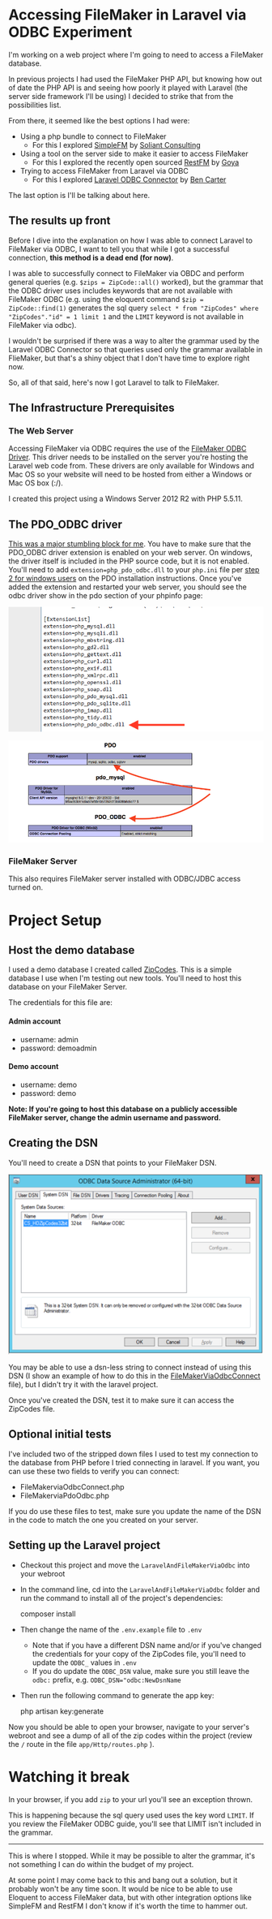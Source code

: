 # Accessing FileMaker in Laravel via ODBC Experiment

I'm working on a web project where I'm going to need to access a FileMaker database. 

In previous projects I had used the FileMaker PHP API, but knowing how out of date the PHP API is and seeing how poorly it played with Laravel (the server side framework I'll be using) I decided to strike that from the possibilities list. 

From there, it seemed like the best options I had were:

- Using a php bundle to connect to FileMaker
    - For this I explored [SimpleFM](https://github.com/soliantconsulting/SimpleFM) by [Soliant Consulting](http://www.soliantconsulting.com/)
- Using a tool on the server side to make it easier to access FileMaker
    - For this I explored the recently open sourced [RestFM](https://github.com/GoyaPtyLtd/RESTfm) by [Goya](http://www.goya.com.au/)
- Trying to access FileMaker from Laravel via ODBC
    - For this I explored [Laravel ODBC Connector](https://github.com/bencarter78/odbc) by [Ben Carter](https://github.com/bencarter78)

The last option is I'll be talking about here.

## The results up front

Before I dive into the explanation on how I was able to connect Laravel to FileMaker via ODBC, I want to tell you that while I got a successful connection, **this method is a dead end (for now)**. 

I was able to successfully connect to FileMaker via OBDC and perform general queries (e.g. `$zips = ZipCode::all()` worked), but the grammar that the ODBC driver uses includes keywords that are not available with FileMaker ODBC (e.g. using the eloquent command `$zip = ZipCode::find(1)` generates the sql query  `select * from "ZipCodes" where "ZipCodes"."id" = 1 limit 1` and the `LIMIT` keyword is not available in FileMaker via odbc). 

I wouldn't be surprised if there was a way to alter the grammar used by the Laravel ODBC Connector so that queries used only the grammar available in FlieMaker, but that's a shiny object that I don't have time to explore right now.

So, all of that said, here's now I got Laravel to talk to FileMaker.

## The Infrastructure Prerequisites

### The Web Server

Accessing FileMaker via ODBC requires the use of the [FileMaker ODBC Driver](http://help.filemaker.com/app/answers/detail/a_id/12921/~/software-update%3A-filemaker-xdbc-client-drivers-for-filemaker). This driver needs to be installed on the server you're hosting the Laravel web code from. These drivers are only available for Windows and Mac OS so your website will need to be hosted from either a Windows or Mac OS box (:/). 

I created this project using a Windows Server 2012 R2 with PHP 5.5.11.

## The PDO_ODBC driver

[This was a major stumbling block for me](http://stackoverflow.com/questions/31813574/pdo-returning-error-could-not-find-driver-with-a-known-working-dsn). You have to make sure that the PDO_ODBC driver extension is enabled on your web server. On windows, the driver itself is included in the PHP source code, but it is not enabled. You'll need to add `extension=php_pdo_odbc.dll` to your `php.ini` file per [step 2 for windows users](http://php.net/manual/en/pdo.installation.php) on the PDO installation instructions. Once you've added the extension and restarted your web server, you should see the odbc driver show in the pdo section of your phpinfo page:

![Extension added to php.ini](readmeImages/addedExtension.png)

![Driver shows in phpinfo](readmeImages/driverShows.png)

### FileMaker Server

This also requires FileMaker server installed with ODBC/JDBC access turned on. 

# Project Setup

## Host the demo database

I used a demo database I created called [ZipCodes](database/). This is a simple database I use when I'm testing out new tools. You'll need to host this database on your FileMaker Server.

 The credentials for this file are:

#### Admin account
- username: admin
- password: demoadmin

#### Demo account
- username: demo
- password: demo

**Note: If you're going to host this database on a publicly accessible FileMaker server, change the admin username and password.**

## Creating the DSN

You'll need to create a DSN that points to your FileMaker DSN.

![DSN](readmeImages/OdbcDsn.png)

You may be able to use a dsn-less string to connect instead of using this DSN (I show an example of how to do this in the [FileMakerViaOdbcConnect](FileMakerViaOdbcConnect.php) file), but I didn't try it with the laravel project.

Once you've created the DSN, test it to make sure it can access the ZipCodes file.

## Optional initial tests

I've included two of the stripped down files I used to test my connection to the database from PHP before I tried connecting in laravel. If you want, you can use these two fields to verify you can connect:

- FileMakerviaOdbcConnect.php
- FileMakerviaPdoOdbc.php

If you do use these files to test, make sure you update the name of the DSN in the code to match the one you created on your server.

## Setting up the Laravel project

- Checkout this project and move the `LaravelAndFileMakerViaOdbc` into your webroot
- In the command line, cd into the `LaravelAndFileMakerViaOdbc` folder and run the command to install all of the project's dependencies:

    composer install

- Then change the name of the `.env.example` file to `.env`
    - Note that if you have a different DSN name and/or if you've changed the credentials for your copy of the ZipCodes file, you'll need to update the `ODBC_` values in `.env`
    - If you do update the `ODBC_DSN` value, make sure you still leave the `odbc:` prefix, e.g. `ODBC_DSN="odbc:NewDsnName`
- Then run the following command to generate the app key:

    php artisan key:generate

Now you should be able to open your browser, navigate to your server's webroot and see a dump of all of the zip codes within the project (review the `/` route in the file `app/Http/routes.php` ).

# Watching it break

In your browser, if you add `zip` to your url you'll see an exception thrown.

This is happening because the sql query used uses the key word `LIMIT`. If you review the FileMaker ODBC guide, you'll see that LIMIT isn't included in the grammar. 

---

This is where I stopped. While it may be possible to alter the grammar, it's not something I can do within the budget of my project. 

At some point I may come back to this and bang out a solution, but it probably won't be any time soon. It would be nice to be able to use Eloquent to access FileMaker data, but with other integration options like SimpleFM and RestFM I don't know if it's worth the time to hammer out.